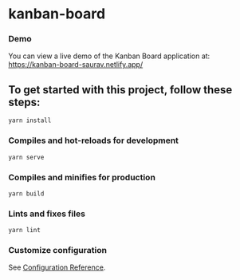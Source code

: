 # kanban-board

### Demo
You can view a live demo of the Kanban Board application at: https://kanban-board-saurav.netlify.app/

## To get started with this project, follow these steps:
```
yarn install
```

### Compiles and hot-reloads for development
```
yarn serve
```

### Compiles and minifies for production
```
yarn build
```

### Lints and fixes files
```
yarn lint
```

### Customize configuration
See [Configuration Reference](https://cli.vuejs.org/config/).
